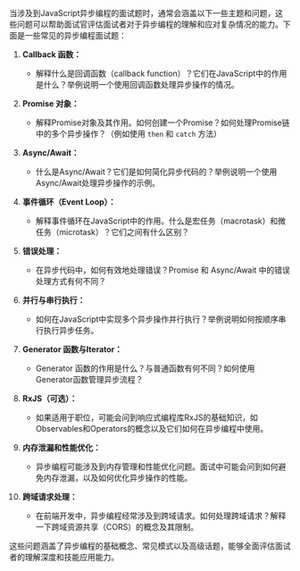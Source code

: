 当涉及到JavaScript异步编程的面试题时，通常会涵盖以下一些主题和问题，这些问题可以帮助面试官评估面试者对于异步编程的理解和应对复杂情况的能力。下面是一些常见的异步编程面试题：

1. **Callback 函数：**
   - 解释什么是回调函数（callback function）？它们在JavaScript中的作用是什么？举例说明一个使用回调函数处理异步操作的情况。

2. **Promise 对象：**
   - 解释Promise对象及其作用。如何创建一个Promise？如何处理Promise链中的多个异步操作？（例如使用 `then` 和 `catch` 方法）

3. **Async/Await：**
   - 什么是Async/Await？它们是如何简化异步代码的？举例说明一个使用Async/Await处理异步操作的示例。

4. **事件循环（Event Loop）：**
   - 解释事件循环在JavaScript中的作用。什么是宏任务（macrotask）和微任务（microtask）？它们之间有什么区别？

5. **错误处理：**
   - 在异步代码中，如何有效地处理错误？Promise 和 Async/Await 中的错误处理方式有何不同？

6. **并行与串行执行：**
   - 如何在JavaScript中实现多个异步操作并行执行？举例说明如何按顺序串行执行异步任务。

7. **Generator 函数与Iterator：**
   - Generator 函数的作用是什么？与普通函数有何不同？如何使用Generator函数管理异步流程？

8. **RxJS（可选）：**
   - 如果适用于职位，可能会问到响应式编程库RxJS的基础知识，如Observables和Operators的概念以及它们如何在异步编程中使用。

9. **内存泄漏和性能优化：**
   - 异步编程可能涉及到内存管理和性能优化问题。面试中可能会问到如何避免内存泄漏，以及如何优化异步操作的性能。

10. **跨域请求处理：**
    - 在前端开发中，异步编程经常涉及到跨域请求。如何处理跨域请求？解释一下跨域资源共享（CORS）的概念及其限制。

这些问题涵盖了异步编程的基础概念、常见模式以及高级话题，能够全面评估面试者的理解深度和技能应用能力。